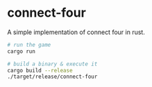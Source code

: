 # connect-four

A simple implementation of connect four in rust.

```bash
# run the game
cargo run

# build a binary & execute it
cargo build --release
./target/release/connect-four
```


